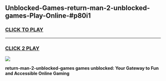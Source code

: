 
## Unblocked-Games-return-man-2-unblocked-games-Play-Online-#p80i1
<h3>
<a href="https://premium.freeplayer.one?title=return-man-2-unblocked-games&ref=27F">CLICK TO PLAY</a></h3>
<hr>

<h3>
<a href="https://premium.freeplayer.one?title=return-man-2-unblocked-games&ref=27F">CLICK 2 PLAY</a>
  
</h3>

<a href="https://premium.freeplayer.one?title=return-man-2-unblocked-games&ref=27F"><img src="https://clearcache.store/games.png"></a>


**return-man-2-unblocked-games games unblocked: Your Gateway to Fun and Accessible Online Gaming**
